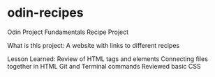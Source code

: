 # odin-recipes
Odin Project Fundamentals Recipe Project

What is this project:
A website with links to different recipes

Lesson Learned:
Review of HTML tags and elements
Connecting files together in HTML
Git and Terminal commands
Reviewed basic CSS

